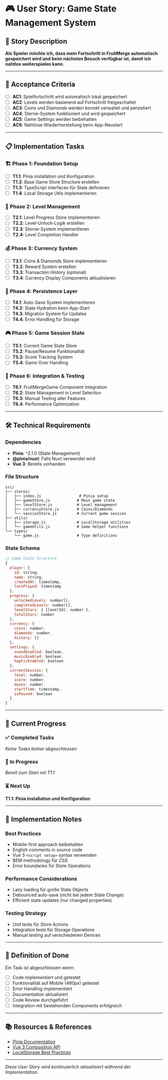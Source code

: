 # 🎮 User Story: Game State Management System

## 📖 Story Description

**Als Spieler möchte ich, dass mein Fortschritt in FruitMerge automatisch gespeichert wird und beim nächsten Besuch verfügbar ist, damit ich nahtlos weiterspielen kann.**

---

## 🎯 Acceptance Criteria

- [ ] **AC1**: Spielfortschritt wird automatisch lokal gespeichert
- [ ] **AC2**: Levels werden basierend auf Fortschritt freigeschaltet
- [ ] **AC3**: Coins und Diamonds werden korrekt verwaltet und persistiert
- [ ] **AC4**: Sterne-System funktioniert und wird gespeichert
- [ ] **AC5**: Game Settings werden beibehalten
- [ ] **AC6**: Nahtlose Wiederherstellung beim App-Neustart

---

## 📋 Implementation Tasks

### 🏗️ Phase 1: Foundation Setup
- [ ] **T1.1**: Pinia installation und Konfiguration
- [ ] **T1.2**: Base Game Store Structure erstellen
- [ ] **T1.3**: TypeScript interfaces für State definieren
- [ ] **T1.4**: Local Storage Utils implementieren

### 🎲 Phase 2: Level Management
- [ ] **T2.1**: Level Progress Store implementieren
- [ ] **T2.2**: Level-Unlock-Logik erstellen
- [ ] **T2.3**: Sterne-System implementieren
- [ ] **T2.4**: Level Completion Handler

### 💰 Phase 3: Currency System
- [ ] **T3.1**: Coins & Diamonds Store implementieren
- [ ] **T3.2**: Reward System erstellen
- [ ] **T3.3**: Transaction History (optional)
- [ ] **T3.4**: Currency Display Components aktualisieren

### 💾 Phase 4: Persistence Layer
- [ ] **T4.1**: Auto-Save System implementieren
- [ ] **T4.2**: State Hydration beim App-Start
- [ ] **T4.3**: Migration System für Updates
- [ ] **T4.4**: Error Handling für Storage

### 🎮 Phase 5: Game Session State
- [ ] **T5.1**: Current Game State Store
- [ ] **T5.2**: Pause/Resume Funktionalität
- [ ] **T5.3**: Score Tracking System
- [ ] **T5.4**: Game Over Handling

### 🔧 Phase 6: Integration & Testing
- [ ] **T6.1**: FruitMergeGame Component Integration
- [ ] **T6.2**: State Management in Level Selection
- [ ] **T6.3**: Manual Testing aller Features
- [ ] **T6.4**: Performance Optimization

---

## 🛠️ Technical Requirements

### Dependencies
- **Pinia**: ^2.1.0 (State Management)
- **@pinia/nuxt**: Falls Nuxt verwendet wird
- **Vue 3**: Bereits vorhanden

### File Structure
```
src/
├── stores/
│   ├── index.js                 # Pinia setup
│   ├── gameStore.js            # Main game state
│   ├── levelStore.js           # Level management
│   ├── currencyStore.js        # Coins/Diamonds
│   └── sessionStore.js         # Current game session
├── utils/
│   ├── storage.js              # LocalStorage utilities
│   └── gameUtils.js            # Game helper functions
└── types/
    └── game.js                 # Type definitions
```

### State Schema
```javascript
// Game State Structure
{
  player: {
    id: string,
    name: string,
    createdAt: timestamp,
    lastPlayed: timestamp
  },
  progress: {
    unlockedLevels: number[],
    completedLevels: number[],
    levelStars: { [levelId]: number },
    totalStars: number
  },
  currency: {
    coins: number,
    diamonds: number,
    history: []
  },
  settings: {
    soundEnabled: boolean,
    musicEnabled: boolean,
    hapticEnabled: boolean
  },
  currentSession: {
    level: number,
    score: number,
    moves: number,
    startTime: timestamp,
    isPaused: boolean
  }
}
```

---

## 🎯 Current Progress

### ✅ Completed Tasks
*Keine Tasks bisher abgeschlossen*

### 🔄 In Progress
*Bereit zum Start mit T1.1*

### ⏳ Next Up
**T1.1: Pinia installation und Konfiguration**

---

## 📝 Implementation Notes

### Best Practices
- Mobile-first approach beibehalten
- English comments in source code
- Vue 3 `<script setup>` syntax verwenden
- BEM methodology für CSS
- Error boundaries für Store Operations

### Performance Considerations
- Lazy loading für große State Objects
- Debounced auto-save (nicht bei jedem State Change)
- Efficient state updates (nur changed properties)

### Testing Strategy
- Unit tests für Store Actions
- Integration tests für Storage Operations
- Manual testing auf verschiedenen Devices

---

## 🔄 Definition of Done

Ein Task ist abgeschlossen wenn:
- [ ] Code implementiert und getestet
- [ ] Funktionalität auf Mobile (480px) getestet
- [ ] Error Handling implementiert
- [ ] Documentation aktualisiert
- [ ] Code Review durchgeführt
- [ ] Integration mit bestehenden Components erfolgreich

---

## 📚 Resources & References

- [Pinia Documentation](https://pinia.vuejs.org/)
- [Vue 3 Composition API](https://vuejs.org/api/composition-api-setup.html)
- [LocalStorage Best Practices](https://developer.mozilla.org/en-US/docs/Web/API/Window/localStorage)

---

*Diese User Story wird kontinuierlich aktualisiert während der Implementation.*